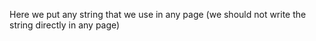Here we put any string that we use in any page (we should not write the string directly in any page)